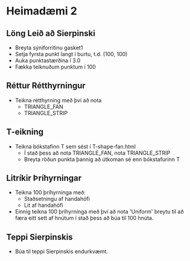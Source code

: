 # Heimadæmi 2

## Löng Leið að Sierpinski
* Breyta sýniforritinu gasket1
* Setja fyrsta punkt langt í burtu, t.d. (100, 100)
* Auka punktastærðina í 3.0
* Fækka teiknuðum punktum í 100

## Réttur Rétthyrningur
* Teikna rétthyrning með því að nota
    * TRIANGLE_FAN
    * TRIANGLE_STRIP

## T-eikning
* Teikna bókstafinn T sem sést í T-shape-fan.html
    * Í stað þess að nota TRIANGLE_FAN, nota TRIANGLE_STRIP
    * Breyta röðun punkta þannig að útkoman sé enn bókstafurinn T

## Litríkir Þríhyrningar
* Teikna 100 þríhyrninga með:
    * Staðsetningu af handahófi
    * Lit af handahófi
* Einnig teikna 100 þríhyrninga með því að nota 'Uniform' breytu til að færa eitt sett af hnútum í stað þess að búa til 100 hnúta.

## Teppi Sierpinskis
* Búa til teppi Sierpinskis endurkvæmt.